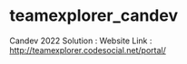 # teamexplorer_candev

Candev 2022 Solution :
Website Link : http://teamexplorer.codesocial.net/portal/
